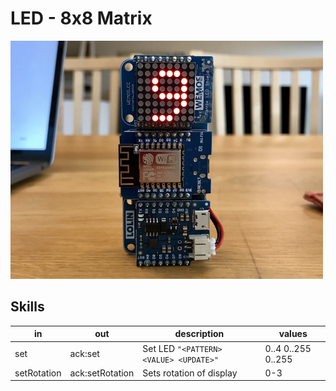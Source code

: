 # LED - 8x8 Matrix

<img src=demo.jpg width=500>

## Skills

| in          | out             | description                            | values             |
|-------------|-----------------|----------------------------------------|--------------------|
| set         | ack:set         | Set LED `"<PATTERN> <VALUE> <UPDATE>"` | 0..4 0..255 0..255 |
| setRotation | ack:setRotation | Sets rotation of display               | 0-3                |
